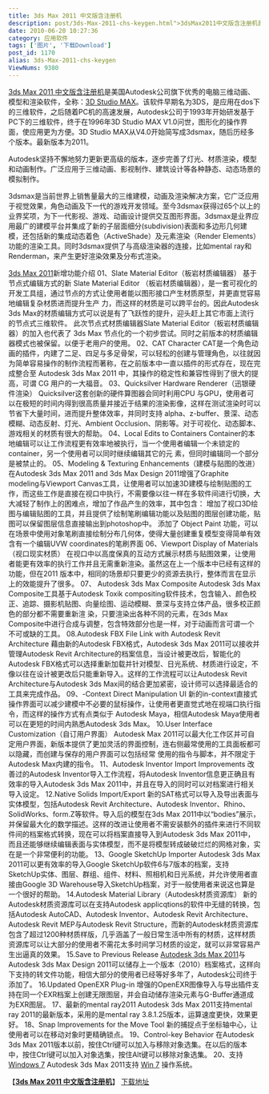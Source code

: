```yaml
---
title: 3ds Max 2011 中文版含注册机
description: post/3ds-Max-2011-chs-keygen.html">3dsMax2011中文版含注册机是美国Autodesk公司旗下优秀的电脑三维动画、模型和渲染软件，全称：post/3ds-Max-2011-chs-keygen.html">3DStudioMAX。该软件早期名为3DS，是应用在dos下的三维软件，之后随着PC机的高速发展，Autodesk公司于1993年开始研发基于PC下的三维软件，终于在1996年3DStudioMAXV1.0问世，图形化的操作界面，使应用更为方便。3DStudioMAX从V4.0开始简写成3dsmax，随后历经多个版本。最新版本为2011。
date: 2010-06-20 10:27:36
category: 应用软件
tags: ['图片', '下载Download']
post_id: 1170
alias: 3ds-Max-2011-chs-keygen
ViewNums: 9380
---
```


[3ds Max 2011 中文版含注册机](/blog/3ds-max-2011-chs-keygen)是美国Autodesk公司旗下优秀的电脑三维动画、模型和渲染软件，全称：[3D Studio MAX](/blog/3ds-max-2011-chs-keygen)。该软件早期名为3DS，是应用在dos下的三维软件，之后随着PC机的高速发展，Autodesk公司于1993年开始研发基于PC下的三维软件，终于在1996年3D Studio MAX V1.0问世，图形化的操作界面，使应用更为方便。3D Studio MAX从V4.0开始简写成3dsmax，随后历经多个版本。最新版本为2011。

Autodesk坚持不懈地努力更新更高级的版本，逐步完善了灯光、材质渲染，模型和动画制作。广泛应用于三维动画、影视制作、建筑设计等各种静态、动态场景的模拟制作。

3dsmax是当前世界上销售量最大的三维建模，动画及渲染解决方案，它广泛应用于视觉效果，角色动画及下一代的游戏开发领域。至今3dsmax获得过65个以上的业界奖项，为下一代影视、游戏、动画设计提供交互图形界面。3dsmax是业界应用最广的建模平台并集成了新的子层面细分(subdivision)表面和多边形几何建模，还包括新的集成动态着色（ActiveShade）及元素渲染（Render Elements）功能的渲染工具。同时3dsmax提供了与高级渲染器的连接，比如mental ray和Renderman，来产生更好渲染效果及分布式渲染。

[3ds Max 2011](/blog/3ds-max-2011-chs-keygen)新增功能介绍
01、Slate Material Editor（板岩材质编辑器）
基于节点式编辑方式的新 Slate Material Editor （板岩材质编辑器），是一套可视化的开发工具组，通过节点的方式让使用者能以图形接口产生材质原型，并更直觉容易地编辑复杂材质进而提升生产 力，而这样的材质是可以跨平台的。因此Autodesk 3ds Max的材质编辑方式可以说是有了飞跃性的提升，迎头赶上其它市面上流行的节点式三维软件。
此次节点式材质编辑器Slate Material Editor（板岩材质编辑器）的加入也代表了 3ds Max 节点化的一个初步尝试。同时之前版本的材质编辑器模式也被保留。以便于老用户的使用。
02、CAT Character
CAT是一个角色动画的插件，内建了二足、四足与多足骨架，可以轻松的创建与管理角色，以往就因为简单容易操作的制作流程而著称，在之前版本中一直以插件的形式存在，现在完成整合至 Autodesk 3ds Max 2011 中，其操作的稳定性和兼容性得到了很大的提高，可谓 CG 用户的一大福音。
03、Quicksilver Hardware Renderer（迅银硬件渲染）
Quicksilver这套创新的硬件算图器会同时利用CPU 与GPU，使用者可以在极短的时间内得到很高质量并接近于结果的渲染影像，这样在测试渲染时可以节省下大量时间，进而提升整体效率，并同时支持 alpha、z-buffer、景深、动态模糊、动态反射、灯光、Ambient Occlusion、阴影等。对于可视化、动态脚本、游戏相关的材质有很大的帮助。
04、Local Edits to Containers
Container的本地编辑可以让工作流程更有效率地被执行，当一个使用者编辑一个未锁定的container，另一个使用者可以同时继续编辑其它的元 素，但同时编辑同一个部分是被禁止的。
05、Modeling & Texturing Enhancements（建模与贴图的改进）
在Autodesk 3ds Max 2011 and 3ds Max Design 2011增强了Graphite modeling与Viewport Canvas工具，让使用者可以加速3D建模与绘制贴图的工作，而这些工作是直接在视口中执行，不需要像以往一样在多软件间进行切换，大大减轻了制作上的困难点，增加了作品产生的效率，其中包含：
增加了视口3D绘图与编辑贴图的工具，并且提供了绘制笔刷编辑功能以及贴图的图层创建功能，贴图可以保留图层信息直接输出到photoshop中。
添加了 Object Paint 功能，可以在场景中使用对象笔刷直接绘制分布几何体，使得大量创建重复模型变得简单有效
含有一个编辑UVW coordinates的笔刷界面
06、Viewport Display of Materials（视口现实材质）
在视口中以高度保真的互动方式展示材质与贴图效果，让使用者能更有效率的执行工作并且无需重新渲染。虽然这在上一个版本中已经有这样的功能，但在2011 版本中，相同的场景却只要更少的资源去执行，整体而言在显示上的效能提升了很多。
07、 Autodesk 3ds Max Composite
Autodesk 3ds Max Composite工具基于Autodesk Toxik compositing软件技术，包含输入、颜色校正、追踪、摄影机贴图、向量绘图、运动模糊、景深与支持立体产品，很多校正颜色的部分都不需要重新渲 染，只要渲染出各种不同的元素，在3ds Max Composite中进行合成与调整，包含特效部分也是一样，对于动画而言可谓一个不可或缺的工具。
08.Autodesk FBX File Link with Autodesk Revit Architecture
藉由新的Autodesk FBX格式，Autodesk 3ds Max 2011可以接收并管理Autodesk Revit Architecture的档案信息，当设计被更改后，智能化的Autodesk FBX格式可以选择重新加载并针对模型、日光系统、材质进行设定，不像以往在设计被更改后只能重新导入。这样的工作流程可以让Autodesk Revit Architecture与Autodesk 3ds Max间的结合更加紧密，设计师可以选择最适合的工具来完成作品。
09、-Context Direct Manipulation UI
新的in-context直接式操作界面可以减少建模中不必要的鼠标操作，让使用者更直觉式地在视端口执行指令，而这样的操作方式有点类似于 Autodesk Maya，相信Autodesk Maya使用者可以在更短的时间内熟悉Autodesk 3ds Max。
10.User Interface Customization（自订用户界面）
Autodesk Max 2011可以最大化工作区并可自定用户界面，新版本提供了更加灵活的界面控制，连右侧最常使用的工具面板都可以隐藏，而创建与保存的用户界面可以包括经常 使用的指令与脚本，并不限定于Autodesk Max内建的指令。
11、Autodesk Inventor Import Improvements
改善过的Autodesk Inventor导入工作流程，将Autodesk Inventor信息更正确且有效率的导入Autodesk 3ds Max 2011中，并且在导入的同时可以对档案进行相关导入设定。
12.Native Solids Import/Export
新的SAT格式可以导入及导出表面与实体模型，包括Autodesk Revit Architecture、Autodesk Inventor、Rhino、SolidWorks、form.Z等软件。导入后的模型在3ds Max 2011中以“bodies”展示，并保留最大化的数学描述。这样的改进让使用者不需安装额外的插件来进行不同软件间的档案格式转换，现在可以将档案直接导入到Autodesk 3ds Max 2011中，而且还能够继续编辑表面与实体模型，而不是将模型转成破破烂烂的网格对象，实在是一个非常便利的功能。
13、Google SketchUp Importer
Autodesk 3ds Max 2011可以更有效率的导入Google SketchUp软件6与7版本的档案，支持SketchUp实体、图层、群组、组件、材料、照相机和日光系统，并允许使用者直接由Google 3D Warehouse导入SketchUp档案，对于一般使用者来说这也算是一个很好的帮助。
14.Autodesk Material Library（Autodesk材质资源库）
新的Autodesk材质资源库可以在支持Autodesk applicqtions的软件中无缝的转换，包括Autodesk AutoCAD、Autodesk Inventor、Autodesk Revit Architecture、Autodesk Revit MEP与Autodesk Revit Structure，而新的Autodesk材质资源库包含了超过1200种材质样版，几乎涵盖了一般日常生活中所有的材质，这样材质资源库可以让大部分的使用者不需花太多时间学习材质的设定，就可以非常容易产生出逼真的效果。
15.Save to Previous Release
[Autodesk 3ds Max 2011](/blog/3ds-max-2011-chs-keygen)与Autodesk 3ds Max Design 2011可以储存上一个版本（2010）档案格式，这样向下支持的转文件功能，相信大部分的使用者已经等好多年了，Autodesk公司终于添加了。
16.Updated OpenEXR Plug-in
增强的OpenEXR图像导入与导出插件支持在同一个EXR档案上创建无限图层，并会自动储存渲染元素与G-Buffer通道成为EXR图层。
17、最新的mental ray2011
Autodesk 3ds Max 2011支持mental ray 2011的最新版本，采用的是mental ray 3.8.1.25版本，运算速度更快，效果更好。
18、Snap Improvements for the Move Tool
新的捕捉点于坐标轴中心，让使用者可以在移动对象时更精确锁点。
19、Control-key Behavior
在Autodesk 3ds Max 2011版本以前，按住Ctrl键可以加入与移除对象选集。在以后的版本中，按住Ctrl键可以加入对象选集，按住Alt键可以移除对象选集。
20、支持 [Windows 7](/blog/windows-7-rtm-build-760016385)
Autodesk 3ds Max 2011支持 [Win 7](/blog/windows-7-release-candidate) 操作系统。

【[**3ds Max 2011 中文版含注册机**](/blog/3ds-max-2011-chs-keygen)】
[下载地址](download.asp?id=448)

